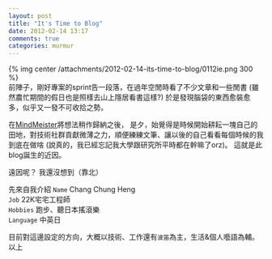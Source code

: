 ```yaml
---
layout: post
title: "It's Time to Blog"
date: 2012-02-14 13:17
comments: true
categories: murmur
---
```

{% img center /attachments/2012-02-14-its-time-to-blog/0112ie.png 300 %}  
前陣子，剛好專案的sprint告一段落，在過年空閒時看了不少文章和一些閒書 
(雖然農忙期間的假日也是照樣去山上隱居看書這樣?) 
於是發現腦袋的東西愈裝愈多，似乎又一發不可收拾之勢。

在[MindMeister][]將想法稍作歸納之後，
是夕，始覺得是時候開始耕耘一塊自己的田地，對技術社群貢獻微薄之力，順便練練文筆、讓以後的自己看看每個時候的我到底在做啥
(說真的，我已經忘記我大學跟研究所平時都在幹嘛了orz)。
這就是此blog誕生的近因。

[MindMeister]: http://MindMeister.com

遠因呢？
我還沒想到（靠北）


先來自我介紹
`Name` Chang Chung Heng<br/>
`Job` 22K宅宅工程師<br/>
`Hobbies` 跑步、聽日本搖滾樂<br/>
`Language` 中英日<br/>

目前對這邊設定的方向，大概以技術、工作還有`波笛`為主，生活&個人囈語為輔。  
以上